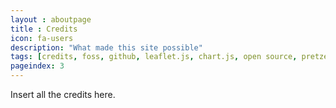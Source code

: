 ```yaml
---
layout : aboutpage
title : Credits
icon: fa-users
description: "What made this site possible"
tags: [credits, foss, github, leaflet.js, chart.js, open source, pretzel, gpx, cake, dotnet, openstreetmap]
pageindex: 3
---
```


Insert all the credits here.
